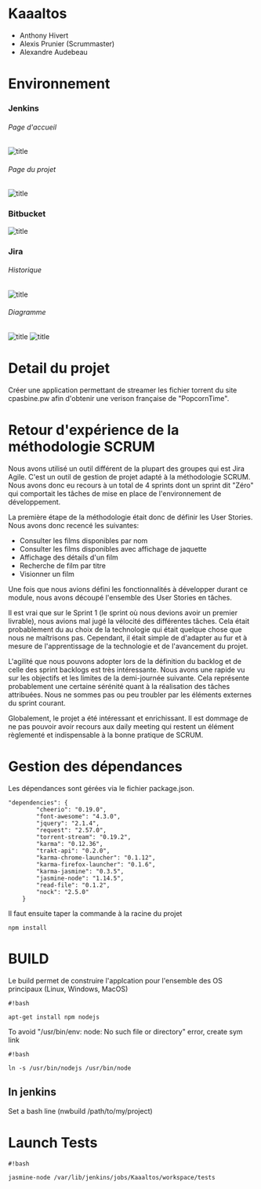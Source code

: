 # Kaaaltos 
- Anthony Hivert
- Alexis Prunier (Scrummaster)
- Alexandre Audebeau

# Environnement

### Jenkins
###### Page d'accueil
![title](jenkins-home.png)

###### Page du projet
![title](jenkins-project.png)

### Bitbucket
![title](bitbucket.png)

### Jira
###### Historique
![title](jira.png)
###### Diagramme
![title](jira-cumulative.png)
![title](jira-burndown.png)

# Detail du projet

Créer une application permettant de streamer les fichier torrent du site cpasbine.pw afin d'obtenir une verison française de "PopcornTime".

# Retour d'expérience de la méthodologie SCRUM

Nous avons utilisé un outil différent de la plupart des groupes qui est Jira Agile. C'est un outil de gestion de projet adapté à la méthodologie SCRUM. Nous avons donc eu recours à un total de 4 sprints dont un sprint dit "Zéro" qui comportait les tâches de mise en place de l'environnement de développement.

La première étape de la méthodologie était donc de définir les User Stories. Nous avons donc recencé les suivantes:
- Consulter les films disponibles par nom
- Consulter les films disponibles avec affichage de jaquette
- Affichage des détails d'un film
- Recherche de film par titre
- Visionner un film

Une fois que nous avions défini les fonctionnalités à développer durant ce module, nous avons découpé l'ensemble des User Stories en tâches.

Il est vrai que sur le Sprint 1 (le sprint où nous devions avoir un premier livrable), nous avions mal jugé la vélocité des différentes tâches. Cela était probablement du au choix de la technologie qui était quelque chose que nous ne maîtrisons pas. Cependant, il était simple de d'adapter au fur et à mesure de l'apprentissage de la technologie et de l'avancement du projet.

L'agilité que nous pouvons adopter lors de la définition du backlog et de celle des sprint backlogs est très intéressante. Nous avons une rapide vu sur les objectifs et les limites de la demi-journée suivante. Cela représente probablement une certaine sérénité quant à la réalisation des tâches attribuées. Nous ne sommes pas ou peu troubler par les éléments externes du sprint courant.

Globalement, le projet a été intéressant et enrichissant. Il est dommage de ne pas pouvoir avoir recours aux daily meeting qui restent un élément règlementé et indispensable à la bonne pratique de SCRUM.

# Gestion des dépendances
Les dépendances sont gérées via le fichier package.json.

```
"dependencies": {
        "cheerio": "0.19.0",
        "font-awesome": "4.3.0",
        "jquery": "2.1.4",
        "request": "2.57.0",
        "torrent-stream": "0.19.2",
        "karma": "0.12.36",
        "trakt-api": "0.2.0",
        "karma-chrome-launcher": "0.1.12",
        "karma-firefox-launcher": "0.1.6",
        "karma-jasmine": "0.3.5",
        "jasmine-node": "1.14.5",
        "read-file": "0.1.2",
        "nock": "2.5.0"
    }
```

Il faut ensuite taper la commande à la racine du projet 
```
npm install

```

# BUILD

Le build permet de construire l'applcation pour l'ensemble des OS principaux (Linux, Windows, MacOS)

```
#!bash

apt-get install npm nodejs
```
To avoid "/usr/bin/env: node: No such file or directory" error, create sym link


```
#!bash

ln -s /usr/bin/nodejs /usr/bin/node
```

## In jenkins
Set a bash line (nwbuild /path/to/my/project)

# Launch Tests

```
#!bash

jasmine-node /var/lib/jenkins/jobs/Kaaaltos/workspace/tests
```



